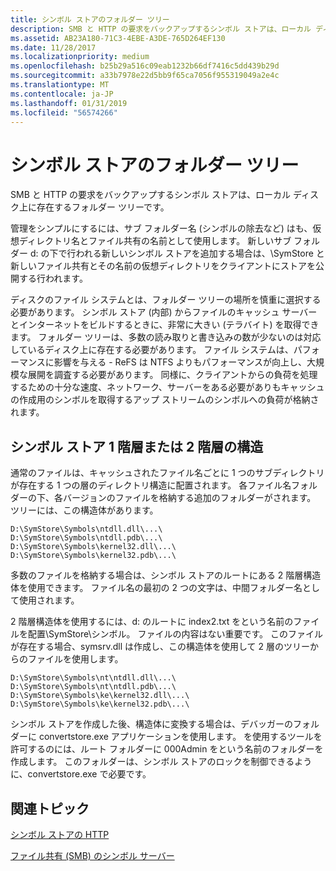 ```yaml
---
title: シンボル ストアのフォルダー ツリー
description: SMB と HTTP の要求をバックアップするシンボル ストアは、ローカル ディスク上に存在するフォルダー ツリーです。
ms.assetid: AB23A180-71C3-4EBE-A3DE-765D264EF130
ms.date: 11/28/2017
ms.localizationpriority: medium
ms.openlocfilehash: b25b29a516c09eab1232b66df7416c5dd439b29d
ms.sourcegitcommit: a33b7978e22d5bb9f65ca7056f955319049a2e4c
ms.translationtype: MT
ms.contentlocale: ja-JP
ms.lasthandoff: 01/31/2019
ms.locfileid: "56574266"
---
```

# <a name="symbol-store-folder-tree"></a>シンボル ストアのフォルダー ツリー


SMB と HTTP の要求をバックアップするシンボル ストアは、ローカル ディスク上に存在するフォルダー ツリーです。

管理をシンプルにするには、サブ フォルダー名 (シンボルの除去など) はも、仮想ディレクトリ名とファイル共有の名前として使用します。 新しいサブ フォルダー d: の下で行われる新しいシンボル ストアを追加する場合は、\\SymStore と新しいファイル共有とその名前の仮想ディレクトリをクライアントにストアを公開する行われます。

ディスクのファイル システムとは、フォルダー ツリーの場所を慎重に選択する必要があります。 シンボル ストア (内部) からファイルのキャッシュ サーバーとインターネットをビルドするときに、非常に大きい (テラバイト) を取得できます。 フォルダー ツリーは、多数の読み取りと書き込みの数が少ないのは対応しているディスク上に存在する必要があります。 ファイル システムは、パフォーマンスに影響を与える - ReFS は NTFS よりもパフォーマンスが向上し、大規模な展開を調査する必要があります。 同様に、クライアントからの負荷を処理するための十分な速度、ネットワーク、サーバーをある必要がありもキャッシュの作成用のシンボルを取得するアップ ストリームのシンボルへの負荷が格納されます。

## <a name="span-idsymbolstoresingle-tierortwo-tierstructurespanspan-idsymbolstoresingle-tierortwo-tierstructurespanspan-idsymbolstoresingle-tierortwo-tierstructurespansymbol-store-single-tier-or-two-tier-structure"></a><span id="Symbol_Store_Single-Tier_or_Two-Tier_Structure"></span><span id="symbol_store_single-tier_or_two-tier_structure"></span><span id="SYMBOL_STORE_SINGLE-TIER_OR_TWO-TIER_STRUCTURE"></span>シンボル ストア 1 階層または 2 階層の構造


通常のファイルは、キャッシュされたファイル名ごとに 1 つのサブディレクトリが存在する 1 つの層のディレクトリ構造に配置されます。 各ファイル名フォルダーの下、各バージョンのファイルを格納する追加のフォルダーがされます。 ツリーには、この構造体があります。

```console
D:\SymStore\Symbols\ntdll.dll\...\
D:\SymStore\Symbols\ntdll.pdb\...\
D:\SymStore\Symbols\kernel32.dll\...\
D:\SymStore\Symbols\kernel32.pdb\...\
```

多数のファイルを格納する場合は、シンボル ストアのルートにある 2 階層構造体を使用できます。 ファイル名の最初の 2 つの文字は、中間フォルダー名として使用されます。

2 階層構造体を使用するには、d: のルートに index2.txt をという名前のファイルを配置\\SymStore\\シンボル。 ファイルの内容はない重要です。 このファイルが存在する場合、symsrv.dll は作成し、この構造体を使用して 2 層のツリーからのファイルを使用します。

```console
D:\SymStore\Symbols\nt\ntdll.dll\...\
D:\SymStore\Symbols\nt\ntdll.pdb\...\
D:\SymStore\Symbols\ke\kernel32.dll\...\
D:\SymStore\Symbols\ke\kernel32.pdb\...\
```

シンボル ストアを作成した後、構造体に変換する場合は、デバッガーのフォルダーに convertstore.exe アプリケーションを使用します。 を使用するツールを許可するのには、ルート フォルダーに 000Admin をという名前のフォルダーを作成します。 このフォルダーは、シンボル ストアのロックを制御できるように、convertstore.exe で必要です。

## <a name="span-idrelatedtopicsspanrelated-topics"></a><span id="related_topics"></span>関連トピック


[シンボル ストアの HTTP](http-symbol-stores.md)

[ファイル共有 (SMB) のシンボル サーバー](file-share--smb--symbol-server.md)

 

 






